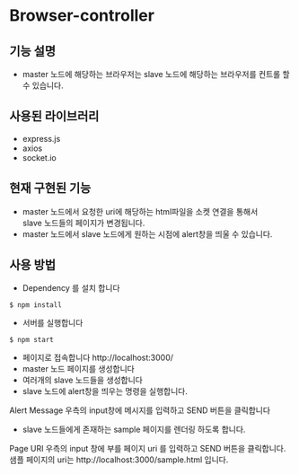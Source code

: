 # Browser-controller

## 기능 설명

* master 노드에 해당하는 브라우저는 slave 노드에 해당하는 브라우저를 컨트롤 할 수 있습니다.

## 사용된 라이브러리

* express.js
* axios
* socket.io
  
## 현재 구현된 기능

* master 노드에서 요청한 uri에 해당하는 html파일을 소켓 연결을 통해서<br> slave 노드들의 페이지가 변경됩니다.
* master 노드에서 slave 노드에게 원하는 시점에 alert창을 띄울 수 있습니다.

## 사용 방법
* Dependency 를 설치 합니다
```
$ npm install
```
* 서버를 실행합니다
```
$ npm start
```
* 페이지로 접속합니다 http://localhost:3000/
* master 노드 페이지를 생성합니다
* 여러개의 slave 노드들을 생성합니다
* slave 노드에 alert창을 띄우는 명령을 실행합니다.

Alert Message 우측의 input창에 메시지를 입력하고 SEND 버튼을 클릭합니다

* slave 노드들에게 존재하는 sample 페이지를 렌더링 하도록 합니다.

Page URI 우측의 input 창에 부를 페이지 uri 를 입력하고 SEND 버튼을 클릭합니다.
샘플 페이지의 uri는 http://localhost:3000/sample.html 입니다.
